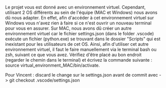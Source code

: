 Le projet vous est donné avec un environnement virtuel. Cependant, utilisant 2 OS différents au sein de l'équipe (MAC et Windows) nous avons dû nous adapter. 
En effet, afin d'accéder à cet environnement virtuel sur Windows vous n'avez rien à faire si ce n'est ouvrir un nouveau terminal pour vous en assurer. 
Sur MAC, nous avons dû créer un autre environnement virtuel car le fichier settings.json (dans le folder .vscode) exécute un fichier (python.exe) se trouvant dans le dossier "Scripts" qui est inexistant pour les utilisateurs de cet OS.
Ainsi, afin d'utiliser cet autre environnement virtuel, il faut le faire manuellement via le terminal bash ou zsh, suivant ce que vous avez. 
Vérifiez d'être placé au bon endroit (regarder le chemin dans le terminal) et écrivez la commande suivante : source virtual_environment_MAC/bin/activate.

Pour Vincent : discard le change sur le settings.json avant de commit avec -> git checkout .vscode/settings.json 
